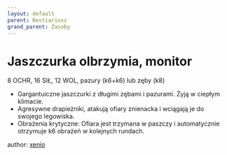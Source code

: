 ```yaml
---
layout: default
parent: Bestiariusz
grand_parent: Zasoby
---
```


# Jaszczurka olbrzymia, monitor

8 OCHR, 16 SIŁ, 12 WOL, pazury (k6+k6) lub zęby (k8)

- Gargantuiczne jaszczurki z długimi zębami i pazurami. Żyją w ciepłym klimacie.
- Agresywne drapieżniki, atakują ofiary znienacka i wciągają je do swojego legowiska.
- Obrażenia krytyczne: Ofiara jest trzymana w paszczy i automatycznie otrzymuje k6 obrażeń w kolejnych rundach.

author: [xenio](https://xenioinabottle.blogspot.com)
